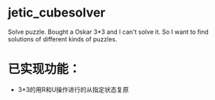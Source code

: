 # jetic_cubesolver
Solve puzzle. Bought a Oskar 3*3 and I can't solve it. So I want to find solutions of different kinds of puzzles.

# 已实现功能：
+ 3*3的用R和U操作进行的从指定状态复原